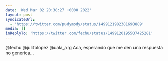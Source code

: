 ```yaml
---
date: 'Wed Mar 02 20:38:27 +0000 2022'
layout: post
syndicateUrl:
  - 'https://twitter.com/pudymody/status/1499121982381690889'
media: []
inReplyTo: 'https://twitter.com/fechu/status/1499120195507425281'
---
```

@fechu @julitolopez @uala_arg Aca, esperando que me den una respuesta no generica...